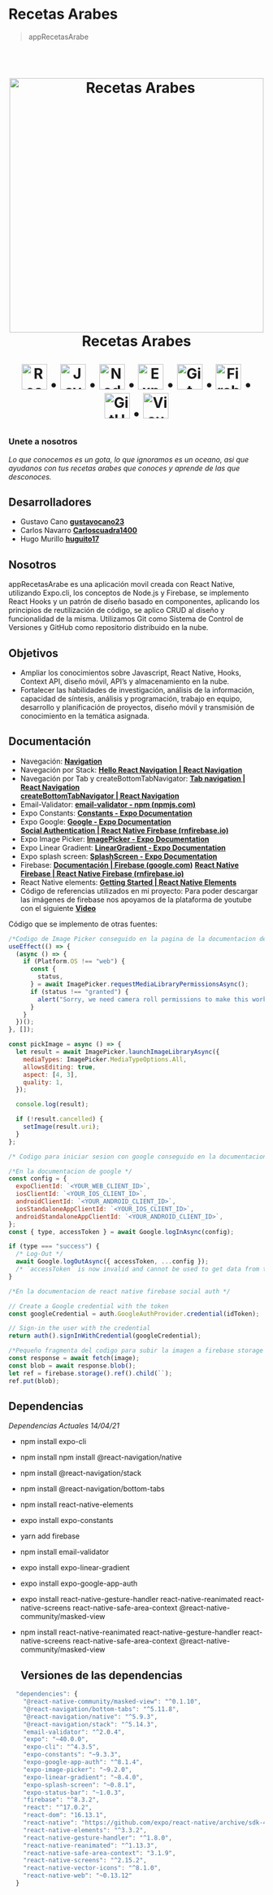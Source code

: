 # Recetas Arabes
> appRecetasArabe

<h1 align="center">
  <br>
  <a href="https://github.com/DevelopGroup-RecetasArabe/appRecetasArabe"><img src="https://i.pinimg.com/564x/53/f5/18/53f5185ac2c4275ef53daa3a05158e06.jpg" alt="Recetas Arabes" width="500"></a>
  <br>
  Recetas Arabes
  <br>
  <p align="center">
  <a href="#"><img src="https://deshire.github.io/portafolio.github.io/image/react.png" alt="React Native" width="50"></a> •
  <a href="#"><img src="https://upload.wikimedia.org/wikipedia/commons/6/6a/JavaScript-logo.png" alt="JavaScript" width="50"></a> •
  <a href="#"><img src="https://seeklogo.com/images/N/nodejs-logo-FBE122E377-seeklogo.com.png" alt="Node.js" width="50"></a> •
  <a href="#"><img src="https://iconape.com/wp-content/files/kd/291769/png/expo-logo.png" alt="Expo" width="50"></a> •
  <a href="#"><img src="https://iconape.com/wp-content/png_logo_vector/git-icon.png" alt="Git" width="50"></a> •
  <a href="#"><img src="http://www.consorciomadisac.com/images/includes/icons8-firebase-480.png" alt="Firebase" width="50"></a> •
  <a href="#"><img src="https://cdn2.downdetector.com/static/uploads/logo/github.logo.png" alt="GitHub" width="50"></a> •
  <a href="#"><img src="https://www.returngis.net/wp-content/uploads/2015/11/VS-Code.png" alt="Visual Code" width="50"></a>
</p>
</h1>

### Unete a nosotros
 _Lo que conocemos es un gota, lo que ignoramos es un oceano, asi que ayudanos con tus recetas arabes que conoces y aprende de las que desconoces._
<br>

  ## Desarrolladores
 - Gustavo Cano **[gustavocano23](https://github.com/gustavocano23)**
 - Carlos Navarro **[Carloscuadra1400](https://github.com/Carloscuadra1400)**
 - Hugo Murillo **[huguito17](https://github.com/huguito17)**
<a>
  
  ## Nosotros
appRecetasArabe es una aplicación movil creada con React Native, utilizando Expo.cli, los conceptos de Node.js y Firebase, se implemento React Hooks y un patrón de diseño basado en componentes, aplicando los principios de reutilización de código, se aplico CRUD al diseño y funcionalidad de la misma. Utilizamos Git como Sistema de Control de Versiones y GitHub como repositorio distribuido en la nube.

  ## Objetivos
  - Ampliar los conocimientos sobre Javascript, React Native, Hooks, Context API, diseño móvil, API’s y almacenamiento en la nube.
  - Fortalecer las habilidades de investigación, análisis de la información, capacidad de síntesis, análisis y programación, trabajo en equipo, desarrollo y planificación de proyectos, diseño móvil y transmisión de conocimiento en la temática asignada.
  
  ## Documentación
- Navegación: **[Navigation]( https://reactnavigation.org/docs/getting-started)**
- Navegación por Stack: **[Hello React Navigation | React Navigation]( https://reactnavigation.org/docs/hello-react-navigation/ )**
- Navegación por Tab y createBottomTabNavigator: **[Tab navigation | React Navigation]( https://reactnavigation.org/docs/tab-based-navigation/)**
	<br> **[createBottomTabNavigator | React Navigation]( https://reactnavigation.org/docs/bottom-tab-navigator/ )**
- Email-Validator: **[email-validator - npm (npmjs.com)]( https://www.npmjs.com/package/email-validator )**
- Expo Constants: **[Constants - Expo Documentation]( https://docs.expo.io/versions/latest/sdk/constants/ )**
- Expo Google: **[Google - Expo Documentation]( https://docs.expo.io/versions/latest/sdk/google/ )**
	<br> **[Social Authentication | React Native Firebase (rnfirebase.io)]( https://rnfirebase.io/auth/social-auth)**
- Expo Image Picker: **[ImagePicker - Expo Documentation]( https://docs.expo.io/versions/latest/sdk/imagepicker/ )**
- Expo Linear Gradient: **[LinearGradient - Expo Documentation]( https://docs.expo.io/versions/latest/sdk/linear-gradient/ )**
- Expo splash screen: **[SplashScreen - Expo Documentation](https://docs.expo.io/versions/latest/sdk/splash-screen/ )**
- Firebase: **[Documentación  |  Firebase (google.com)](https://firebase.google.com/docs)**
            **[React Native Firebase | React Native Firebase (rnfirebase.io)]( https://rnfirebase.io/ )**
- React Native elements: **[Getting Started | React Native Elements](https://reactnativeelements.com/docs/ )**
- Código de referencias utilizados en mi proyecto:
Para poder descargar las imágenes de firebase nos apoyamos de la plataforma de youtube con el siguiente **[Video]( https://youtu.be/jy4hFM2hGkM )**

Código que se implemento de otras fuentes:
```js
/*Codigo de Image Picker conseguido en la pagina de la documentacion de expo*/
useEffect(() => {
  (async () => {
    if (Platform.OS !== "web") {
      const {
        status,
      } = await ImagePicker.requestMediaLibraryPermissionsAsync();
      if (status !== "granted") {
        alert("Sorry, we need camera roll permissions to make this work!");
      }
    }
  })();
}, []);

const pickImage = async () => {
  let result = await ImagePicker.launchImageLibraryAsync({
    mediaTypes: ImagePicker.MediaTypeOptions.All,
    allowsEditing: true,
    aspect: [4, 3],
    quality: 1,
  });

  console.log(result);

  if (!result.cancelled) {
    setImage(result.uri);
  }
};

/* Codigo para iniciar sesion con google conseguido en la documentacion de expo google y react native firebase social auth*/

/*En la documentacion de google */
const config = {
  expoClientId: `<YOUR_WEB_CLIENT_ID>`,
  iosClientId: `<YOUR_IOS_CLIENT_ID>`,
  androidClientId: `<YOUR_ANDROID_CLIENT_ID>`,
  iosStandaloneAppClientId: `<YOUR_IOS_CLIENT_ID>`,
  androidStandaloneAppClientId: `<YOUR_ANDROID_CLIENT_ID>`,
};
const { type, accessToken } = await Google.logInAsync(config);

if (type === "success") {
  /* Log-Out */
  await Google.logOutAsync({ accessToken, ...config });
  /* `accessToken` is now invalid and cannot be used to get data from the Google API with HTTP requests */
}

/*En la documentacion de react native firebase social auth */

// Create a Google credential with the token
const googleCredential = auth.GoogleAuthProvider.credential(idToken);

// Sign-in the user with the credential
return auth().signInWithCredential(googleCredential);

/*Pequeño fragmenta del codigo para subir la imagen a firebase storage sacado de un video de youtube CANAL: Agustin Navarro Galdon*/
const response = await fetch(image);
const blob = await response.blob();
let ref = firebase.storage().ref().child(``);
ref.put(blob);

```

  ## Dependencias
	
  _Dependencias Actuales 14/04/21_

- npm install expo-cli
- npm install npm install @react-navigation/native
- npm install @react-navigation/stack
- npm install @react-navigation/bottom-tabs
- npm install react-native-elements
- expo install expo-constants
- yarn add firebase
- npm install email-validator
- expo install expo-linear-gradient
- expo install expo-google-app-auth
- expo install react-native-gesture-handler react-native-reanimated react-native-screens react-native-safe-area-context @react-native-community/masked-view
- npm install react-native-reanimated react-native-gesture-handler react-native-screens react-native-safe-area-context @react-native-community/masked-view

  ## Versiones de las dependencias
```js
  "dependencies": {
    "@react-native-community/masked-view": "^0.1.10",
    "@react-navigation/bottom-tabs": "^5.11.8",
    "@react-navigation/native": "^5.9.3",
    "@react-navigation/stack": "^5.14.3",
    "email-validator": "^2.0.4",
    "expo": "~40.0.0",
    "expo-cli": "^4.3.5",
    "expo-constants": "~9.3.3",
    "expo-google-app-auth": "^8.1.4",
    "expo-image-picker": "~9.2.0",
    "expo-linear-gradient": "~8.4.0",
    "expo-splash-screen": "~0.8.1",
    "expo-status-bar": "~1.0.3",
    "firebase": "^8.3.2",
    "react": "^17.0.2",
    "react-dom": "16.13.1",
    "react-native": "https://github.com/expo/react-native/archive/sdk-40.0.1.tar.gz",
    "react-native-elements": "^3.3.2",
    "react-native-gesture-handler": "^1.8.0",
    "react-native-reanimated": "^1.13.3",
    "react-native-safe-area-context": "3.1.9",
    "react-native-screens": "^2.15.2",
    "react-native-vector-icons": "^8.1.0",
    "react-native-web": "~0.13.12"
  }
```
